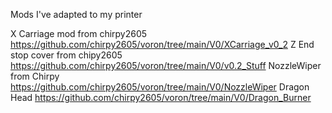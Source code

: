 Mods I've adapted to my printer

X Carriage mod from chirpy2605 https://github.com/chirpy2605/voron/tree/main/V0/XCarriage_v0_2
Z End stop cover from chipy2605 https://github.com/chirpy2605/voron/tree/main/V0/v0.2_Stuff
NozzleWiper from Chirpy https://github.com/chirpy2605/voron/tree/main/V0/NozzleWiper
Dragon Head https://github.com/chirpy2605/voron/tree/main/V0/Dragon_Burner
